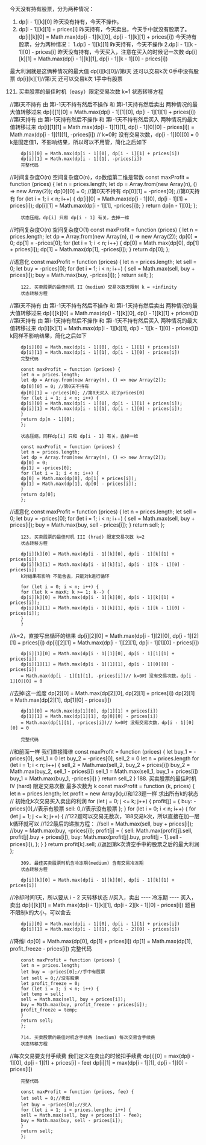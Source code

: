  今天没有持有股票，分为两种情况：
 1. dp[i - 1][k][0] 昨天没有持有，今天不操作。
 2. dp[i - 1][k][1] + prices[i] 昨天持有，今天卖出，今天手中就没有股票了。
dp[i][k][0] = Math.max(dp[i - 1][k][0], dp[i - 1][k][1] + prices[i])
 今天持有股票，分为两种情况：
 1.dp[i - 1][k][1] 昨天持有，今天不操作
 2.dp[i - 1][k - 1][0] - prices[i] 昨天没有持有，今天买入，注意在买入的时候记一次数
 dp[i][k][1] = Math.max(dp[i - 1][k][1], dp[i - 1][k - 1][0] - prices[i])

最大利润就是这俩种情况的最大值
dp[i][k][0]//第i天 还可以交易k次 0手中没有股票
dp[i][k][1]//第i天 还可以交易k次 1手中有股票

121. 买卖股票的最佳时机（easy）限定交易次数 k=1
        状态转移方程

//第i天不持有 由 第i-1天不持有然后不操作 和 第i-1天持有然后卖出 两种情况的最大值转移过来
        dp[i][1][0] = Math.max(dp[i - 1][1][0], dp[i - 1][1][1] + prices[i])
//第i天持有 由 第i-1天持有然后不操作 和 第i-1天不持有然后买入 两种情况的最大值转移过来
        dp[i][1][1] = Math.max(dp[i - 1][1][1], dp[i - 1][0][0] - prices[i])
        = Math.max(dp[i - 1][1][1], -prices[i]) // k=0时 没有交易次数，dp[i - 1][0][0] = 0
        k是固定值1，不影响结果，所以可以不用管，简化之后如下

        dp[i][0] = Math.max(dp[i - 1][0], dp[i - 1][1] + prices[i])
        dp[i][1] = Math.max(dp[i - 1][1], -prices[i])
        完整代码

//时间复杂度O(n) 空间复杂度O(n)，dp数组第二维是常数
        const maxProfit = function (prices) {
        let n = prices.length;
        let dp = Array.from(new Array(n), () => new Array(2));
        dp[0][0] = 0; //第0天不持有
        dp[0][1] = -prices[0]; //第0天持有
        for (let i = 1; i < n; i++) {
        dp[i][0] = Math.max(dp[i - 1][0], dp[i - 1][1] + prices[i]);
        dp[i][1] = Math.max(dp[i - 1][1], -prices[i]);
        }
        return dp[n - 1][0];
        };


        状态压缩，dp[i] 只和 dp[i - 1] 有关，去掉一维

//时间复杂度O(n) 空间复杂度O(1)
        const maxProfit = function (prices) {
        let n = prices.length;
        let dp = Array.from(new Array(n), () => new Array(2));
        dp[0] = 0;
        dp[1] = -prices[0];
        for (let i = 1; i < n; i++) {
        dp[0] = Math.max(dp[0], dp[1] + prices[i]);
        dp[1] = Math.max(dp[1], -prices[i]);
        }
        return dp[0];
        };

//语意化
        const maxProfit = function (prices) {
        let n = prices.length;
        let sell = 0;
        let buy = -prices[0];
        for (let i = 1; i < n; i++) {
        sell = Math.max(sell, buy + prices[i]);
        buy = Math.max(buy, -prices[i]);
        }
        return sell;
        };

        122. 买卖股票的最佳时机 II（medium）交易次数无限制 k = +infinity
        状态转移方程

//第i天不持有 由 第i-1天不持有然后不操作 和 第i-1天持有然后卖出 两种情况的最大值转移过来
        dp[i][k][0] = Math.max(dp[i - 1][k][0], dp[i - 1][k][1] + prices[i])
//第i天持有 由 第i-1天持有然后不操作 和 第i-1天不持有然后买入 两种情况的最大值转移过来
        dp[i][k][1] = Math.max(dp[i - 1][k][1], dp[i - 1][k - 1][0] - prices[i])
        k同样不影响结果，简化之后如下

        dp[i][0] = Math.max(dp[i - 1][0], dp[i - 1][1] + prices[i])
        dp[i][1] = Math.max(dp[i - 1][1], dp[i - 1][0] - prices[i])
        完整代码

        const maxProfit = function (prices) {
        let n = prices.length;
        let dp = Array.from(new Array(n), () => new Array(2));
        dp[0][0] = 0; //第0天不持有
        dp[0][1] = -prices[0]; //第0天买入 花了prices[0]
        for (let i = 1; i < n; i++) {
        dp[i][0] = Math.max(dp[i - 1][0], dp[i - 1][1] + prices[i]);
        dp[i][1] = Math.max(dp[i - 1][1], dp[i - 1][0] - prices[i]);
        }
        return dp[n - 1][0];
        };

        状态压缩，同样dp[i] 只和 dp[i - 1] 有关，去掉一维

        const maxProfit = function (prices) {
        let n = prices.length;
        let dp = Array.from(new Array(n), () => new Array(2));
        dp[0] = 0;
        dp[1] = -prices[0];
        for (let i = 1; i < n; i++) {
        dp[0] = Math.max(dp[0], dp[1] + prices[i]);
        dp[1] = Math.max(dp[1], dp[0] - prices[i]);
        }
        return dp[0];
        };

//语意化
        const maxProfit = function (prices) {
        let n = prices.length;
        let sell = 0;
        let buy = -prices[0];
        for (let i = 1; i < n; i++) {
        sell = Math.max(sell, buy + prices[i]);
        buy = Math.max(buy, sell - prices[i]);
        }
        return sell;
        };


        123. 买卖股票的最佳时机 III (hrad) 限定交易次数 k=2
        状态转移方程

        dp[i][k][0] = Math.max(dp[i - 1][k][0], dp[i - 1][k][1] + prices[i])
        dp[i][k][1] = Math.max(dp[i - 1][k][1], dp[i - 1][k - 1][0] - prices[i])
        k对结果有影响 不能舍去，只能对k进行循环

        for (let i = 0; i < n; i++) {
        for (let k = maxK; k >= 1; k--) {
        dp[i][k][0] = Math.max(dp[i - 1][k][0], dp[i - 1][k][1] + prices[i]);
        dp[i][k][1] = Math.max(dp[i - 1][k][1], dp[i - 1][k - 1][0] - prices[i]);
        }
        }


//k=2，直接写出循环的结果
        dp[i][2][0] = Math.max(dp[i - 1][2][0], dp[i - 1][2][1] + prices[i])
        dp[i][2][1] = Math.max(dp[i - 1][2][1], dp[i - 1][1][0] - prices[i])

        dp[i][1][0] = Math.max(dp[i - 1][1][0], dp[i - 1][1][1] + prices[i])
        dp[i][1][1] = Math.max(dp[i - 1][1][1], dp[i - 1][0][0] - prices[i])
        = Math.max(dp[i - 1][1][1], -prices[i])// k=0时 没有交易次数，dp[i - 1][0][0] = 0

//去掉i这一维度
        dp[2][0] = Math.max(dp[2][0], dp[2][1] + prices[i])
        dp[2][1] = Math.max(dp[2][1], dp[1][0] - prices[i])

        dp[1][0] = Math.max(dp[1][0], dp[1][1] + prices[i])
        dp[1][1] = Math.max(dp[1][1], dp[0][0] - prices[i])
        = Math.max(dp[1][1], -prices[i])// k=0时 没有交易次数，dp[i - 1][0][0] = 0

        完整代码

//和前面一样 我们直接降维
        const maxProfit = function (prices) {
        let buy_1 = -prices[0], sell_1 = 0
        let buy_2 = -prices[0], sell_2 = 0
        let n = prices.length
        for (let i = 1; i < n; i++) {
        sell_2 = Math.max(sell_2, buy_2 + prices[i])
        buy_2 = Math.max(buy_2, sell_1 - prices[i])
        sell_1 = Math.max(sell_1, buy_1 + prices[i])
        buy_1 = Math.max(buy_1, -prices[i])
        }
        return sell_2
        }
        188. 买卖股票的最佳时机 IV (hard) 限定交易次数 最多次数为 k
        const maxProfit = function (k, prices) {
        let n = prices.length;
        let profit = new Array(k);//和123题一样 求出所有k的状态
        // 初始化k次交易买入卖出的利润
        for (let j = 0; j <= k; j++) {
        profit[j] = {
        buy: -prices[0],//表示有股票
        sell: 0,//表示没有股票
        };
        }
        for (let i = 0; i < n; i++) {
        for (let j = 1; j <= k; j++) {
        //122题可以交易无数次，188交易k次，所以直接在加一层k循环就可以
        //122最后的递推方程：
        //sell = Math.max(sell, buy + prices[i]);
        //buy = Math.max(buy, -prices[i]);
        profit[j] = {
        sell: Math.max(profit[j].sell, profit[j].buy + prices[i]),
        buy: Math.max(profit[j].buy, profit[j - 1].sell - prices[i]),
        };
        }
        }
        return profit[k].sell; //返回第k次清空手中的股票之后的最大利润
        };

        309. 最佳买卖股票时机含冷冻期(medium) 含有交易冷冻期
        状态转移方程

        dp[i][k][0] = Math.max(dp[i - 1][k][0], dp[i - 1][k][1] + prices[i])
//冷却时间1天，所以要从 i - 2 天转移状态
//买入，卖出 ---- 冷冻期 ----  买入，卖出
        dp[i][k][1] = Math.max(dp[i - 1][k][1], dp[i - 2][k - 1][0] - prices[i])
        题目不限制k的大小，可以舍去

        dp[i][0] = Math.max(dp[i - 1][0], dp[i - 1][1] + prices[i])
        dp[i][1] = Math.max(dp[i - 1][1], dp[i - 2][0] - prices[i])

//降维i
        dp[0] = Math.max(dp[0], dp[1] + prices[i])
        dp[1] = Math.max(dp[1], profit_freeze - prices[i])
        完整代码

        const maxProfit = function (prices) {
        let n = prices.length;
        let buy = -prices[0];//手中有股票
        let sell = 0;//没有股票
        let profit_freeze = 0;
        for (let i = 1; i < n; i++) {
        let temp = sell;
        sell = Math.max(sell, buy + prices[i]);
        buy = Math.max(buy, profit_freeze - prices[i]);
        profit_freeze = temp;
        }
        return sell;
        };

        714. 买卖股票的最佳时机含手续费 (medium) 每次交易含手续费
        状态转移方程

//每次交易要支付手续费 我们定义在卖出的时候扣手续费
        dp[i][0] = max(dp[i - 1][0], dp[i - 1][1] + prices[i] - fee)
        dp[i][1] = max(dp[i - 1][1], dp[i - 1][0] - prices[i])

        完整代码

        const maxProfit = function (prices, fee) {
        let sell = 0;//卖出
        let buy = -prices[0];//买入
        for (let i = 1; i < prices.length; i++) {
        sell = Math.max(sell, buy + prices[i] - fee);
        buy = Math.max(buy, sell - prices[i]);
        }
        return sell;
        };
